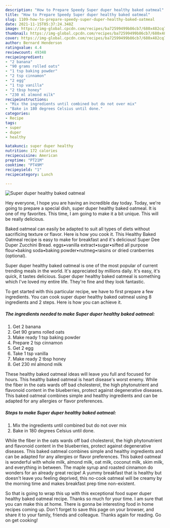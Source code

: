 ```yaml
---
description: "How to Prepare Speedy Super duper healthy baked oatmeal"
title: "How to Prepare Speedy Super duper healthy baked oatmeal"
slug: 1109-how-to-prepare-speedy-super-duper-healthy-baked-oatmeal
date: 2021-11-15T05:37:24.348Z
image: https://img-global.cpcdn.com/recipes/ba72599499b86cb7/680x482cq70/super-duper-healthy-baked-oatmeal-recipe-main-photo.jpg
thumbnail: https://img-global.cpcdn.com/recipes/ba72599499b86cb7/680x482cq70/super-duper-healthy-baked-oatmeal-recipe-main-photo.jpg
cover: https://img-global.cpcdn.com/recipes/ba72599499b86cb7/680x482cq70/super-duper-healthy-baked-oatmeal-recipe-main-photo.jpg
author: Bernard Henderson
ratingvalue: 4.4
reviewcount: 49348
recipeingredient:
- "2 banana"
- "90 grams rolled oats"
- "1 tsp baking powder"
- "2 tsp cinnamon"
- "2 egg"
- "1 tsp vanilla"
- "2 tbsp honey"
- "230 ml almond milk"
recipeinstructions:
- "Mix the ingredients until combined but do not over mix"
- "Bake in 180 degrees Celsius until done."
categories:
- Recipe
tags:
- super
- duper
- healthy

katakunci: super duper healthy 
nutrition: 172 calories
recipecuisine: American
preptime: "PT21M"
cooktime: "PT49M"
recipeyield: "1"
recipecategory: Lunch

---
```



![Super duper healthy baked oatmeal](https://img-global.cpcdn.com/recipes/ba72599499b86cb7/680x482cq70/super-duper-healthy-baked-oatmeal-recipe-main-photo.jpg)

Hey everyone, I hope you are having an incredible day today. Today, we're going to prepare a special dish, super duper healthy baked oatmeal. It is one of my favorites. This time, I am going to make it a bit unique. This will be really delicious.

Baked oatmeal can easily be adapted to suit all types of diets without sacrificing texture or flavor. Here is how you cook it. This Healthy Baked Oatmeal recipe is easy to make for breakfast and it&#39;s delicious! Super Dee Duper Zucchini Bread. eggs•vanilla extract•sugar•sifted all purpose flour•baking soda•baking powder•nutmeg•raisins or dried cranberries (optional).

Super duper healthy baked oatmeal is one of the most popular of current trending meals in the world. It's appreciated by millions daily. It's easy, it's quick, it tastes delicious. Super duper healthy baked oatmeal is something which I've loved my entire life. They're fine and they look fantastic.


To get started with this particular recipe, we have to first prepare a few ingredients. You can cook super duper healthy baked oatmeal using 8 ingredients and 2 steps. Here is how you can achieve it.

<!--inarticleads1-->

##### The ingredients needed to make Super duper healthy baked oatmeal:

1. Get 2 banana
1. Get 90 grams rolled oats
1. Make ready 1 tsp baking powder
1. Prepare 2 tsp cinnamon
1. Get 2 egg
1. Take 1 tsp vanilla
1. Make ready 2 tbsp honey
1. Get 230 ml almond milk


These healthy baked oatmeal ideas will leave you full and focused for hours. This healthy baked oatmeal is heart disease&#39;s worst enemy. While the fiber in the oats wards off bad cholesterol, the high phytonutrient and flavonoid content in the blueberries, protect against degenerative diseases. This baked oatmeal combines simple and healthy ingredients and can be adapted for any allergies or flavor preferences. 

<!--inarticleads2-->

##### Steps to make Super duper healthy baked oatmeal:

1. Mix the ingredients until combined but do not over mix
1. Bake in 180 degrees Celsius until done.


While the fiber in the oats wards off bad cholesterol, the high phytonutrient and flavonoid content in the blueberries, protect against degenerative diseases. This baked oatmeal combines simple and healthy ingredients and can be adapted for any allergies or flavor preferences. This baked oatmeal is wonderful with whole milk, almond milk, oat milk, coconut milk, skim milk, and everything in between. The maple syrup and roasted cinnamon do wonders for an already great recipe! A yummy breakfast that is healthy but doesn&#39;t leave you feeling deprived, this no-cook oatmeal will be creamy by the morning time and makes breakfast prep time non-existent. 

So that is going to wrap this up with this exceptional food super duper healthy baked oatmeal recipe. Thanks so much for your time. I am sure that you can make this at home. There is gonna be interesting food in home recipes coming up. Don't forget to save this page on your browser, and share it to your family, friends and colleague. Thanks again for reading. Go on get cooking!
